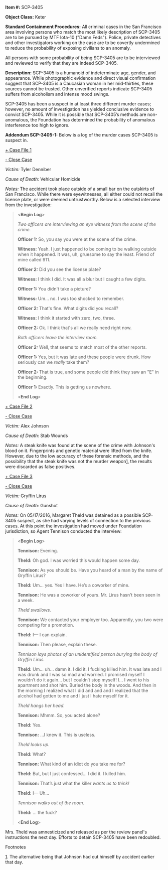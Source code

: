 **Item #:** SCP-3405

**Object Class:** Keter

**Standard Containment Procedures:** All criminal cases in the San Francisco area involving persons who match the most likely description of SCP-3405 are to be pursued by MTF Iota-10 ("Damn Feds"). Police, private detectives and other investigators working on the case are to be covertly undermined to reduce the probability of exposing civilians to an anomaly.

All persons with some probability of being SCP-3405 are to be interviewed and reviewed to verify that they are indeed SCP-3405.

**Description:** SCP-3405 is a humanoid of indeterminate age, gender, and appearance. While photographic evidence and direct visual confirmation suggest that SCP-3405 is a Caucasian woman in her mid-thirties, these sources cannot be trusted. Other unverified reports indicate SCP-3405 suffers from alcoholism and intense mood swings.

SCP-3405 has been a suspect in at least three different murder cases; however, no amount of investigation has yielded conclusive evidence to convict SCP-3405. While it is possible that SCP-3405’s methods are non-anomalous, the Foundation has determined the probability of anomalous interference too high to ignore.

**Addendum SCP-3405-1:** Below is a log of the murder cases SCP-3405 is suspect in.

[+ Case File 1](javascript:;)

[\- Close Case](javascript:;)

_Victim:_ Tyler Denniber

_Cause of Death:_ Vehicular Homicide

_Notes:_ The accident took place outside of a small bar on the outskirts of San Francisco. While there were eyewitnesses, all either could not recall the license plate, or were deemed untrustworthy. Below is a selected interview from the investigation:

> <**Begin Log**\>
> 
> _Two officers are interviewing an eye witness from the scene of the crime._
> 
> **Officer 1:** So, you say you were at the scene of the crime.
> 
> **Witness:** Yeah. I just happened to be coming to be walking outside when it happened. It was, uh, gruesome to say the least. Friend of mine called 911.
> 
> **Officer 2:** Did you see the license plate?
> 
> **Witness:** I think I did. It was all a blur but I caught a few digits.
> 
> **Officer 1:** You didn't take a picture?
> 
> **Witness:** Um… no. I was too shocked to remember.
> 
> **Officer 2:** That's fine. What digits did you recall?
> 
> **Witness:** I think it started with zero, two, three.
> 
> **Officer 2:** Ok. I think that's all we really need right now.
> 
> _Both officers leave the interview room._
> 
> **Officer 2:** Well, that seems to match most of the other reports.
> 
> **Officer 1:** Yes, but it was late and these people were drunk. How seriously can we _really_ take them?
> 
> **Officer 2:** That is true, and some people did think they saw an "E" in the beginning.
> 
> **Officer 1:** Exactly. This is getting us nowhere.
> 
> <**End Log**\>

[+ Case File 2](javascript:;)

[\- Close Case](javascript:;)

_Victim:_ Alex Johnson

_Cause of Death:_ Stab Wounds

_Notes:_ A steak knife was found at the scene of the crime with Johnson's blood on it. Fingerprints and genetic material were lifted from the knife. However, due to the low accuracy of these forensic methods, and the possibility that the steak knife was not the murder weapon[1](javascript:;), the results were discarded as false positives.

[+ Case File 3](javascript:;)

[\- Close Case](javascript:;)

_Victim:_ Gryffin Lirus

_Cause of Death:_ Gunshot

_Notes:_ On 05/17/2016, Margaret Theld was detained as a possible SCP-3405 suspect, as she had varying levels of connection to the previous cases. At this point the investigation had moved under Foundation jurisdiction, so Agent Tennison conducted the interview:

> <**Begin Log**\>  
>   
> **Tennison:** Evening.
> 
> **Theld:** Oh god. I was worried this would happen some day.
> 
> **Tennison:** As you should be. Have you heard of a man by the name of Gryffin Lirus?
> 
> **Theld:** Um… yes. Yes I have. He’s a coworker of mine.
> 
> **Tennison:** He was a coworker of yours. Mr. Lirus hasn’t been seen in a week.
> 
> _Theld swallows._
> 
> **Tennison:** We contacted your employer too. Apparently, you two were competing for a promotion.
> 
> **Theld:** I— I can explain.
> 
> **Tennison:** Then please, explain these.
> 
> _Tennison lays photos of an unidentified person burying the body of Gryffin Lirus._
> 
> **Theld:** Um… uh… damn it. I did it. I fucking killed him. It was late and I was drunk and I was so mad and worried. I promised myself I wouldn’t do it again… but I couldn’t stop myself! I… I went to his apartment and shot him. Buried the body in the woods. And then in the morning I realized what I did and and and I realized that the alcohol had gotten to me and I just I hate myself for it.
> 
> _Theld hangs her head._
> 
> **Tennison:** Mhmm. So, you acted alone?
> 
> **Theld:** Yes.
> 
> **Tennison:** …I knew it. This is useless.
> 
> _Theld looks up._
> 
> **Theld:** What?
> 
> **Tennison:** What kind of an idiot do you take me for?
> 
> **Theld:** But, but I just confessed… I did it. I killed him.
> 
> **Tennison:** That’s just what the killer _wants us to think!_
> 
> **Theld:** I— Uh…
> 
> _Tennison walks out of the room._
> 
> **Theld:** … the fuck?
> 
> <**End Log**\>

Mrs. Theld was amnesticized and released as per the review panel's instructions the next day. Efforts to detain SCP-3405 have been redoubled.

Footnotes

[1](javascript:;). The alternative being that Johnson had cut himself by accident earlier that day.